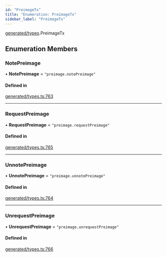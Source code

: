 ```yaml
---
id: "PreimageTx"
title: "Enumeration: PreimageTx"
sidebar_label: "PreimageTx"
---
```


[generated/types](../../../../modules/Generated/Types/Types.md).PreimageTx

## Enumeration Members

### NotePreimage

• **NotePreimage** = ``"preimage.notePreimage"``

#### Defined in

[generated/types.ts:763](https://github.com/PolymeshAssociation/polymesh-sdk/blob/daafaa68f/src/generated/types.ts#L763)

___

### RequestPreimage

• **RequestPreimage** = ``"preimage.requestPreimage"``

#### Defined in

[generated/types.ts:765](https://github.com/PolymeshAssociation/polymesh-sdk/blob/daafaa68f/src/generated/types.ts#L765)

___

### UnnotePreimage

• **UnnotePreimage** = ``"preimage.unnotePreimage"``

#### Defined in

[generated/types.ts:764](https://github.com/PolymeshAssociation/polymesh-sdk/blob/daafaa68f/src/generated/types.ts#L764)

___

### UnrequestPreimage

• **UnrequestPreimage** = ``"preimage.unrequestPreimage"``

#### Defined in

[generated/types.ts:766](https://github.com/PolymeshAssociation/polymesh-sdk/blob/daafaa68f/src/generated/types.ts#L766)
